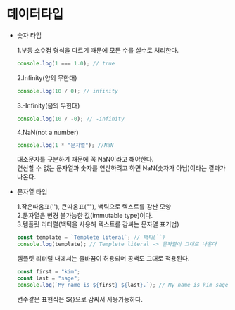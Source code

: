 # 데이터타입

- 숫자 타입

  1.부동 소수점 형식을 다르기 때문에 모든 수를 실수로 처리한다.

  ```javascript
  console.log(1 === 1.0); // true
  ```

  2.Infinity(양의 무한대)

  ```javascript
  console.log(10 / 0); // infinity
  ```

  3.-Infinity(음의 무한대)

  ```javascript
  console.log(10 / -0); // -infinity
  ```

  4.NaN(not a number)

  ```javascript
  console.log(1 * "문자열"); //NaN
  ```

  대소문자를 구분하기 때문에 꼭 NaN이라고 해야한다.  
  연산할 수 없는 문자열과 숫자를 연산하려고 하면 NaN(숫자가 아님)이라는 결과가 나온다.

- 문자열 타입

  1.작은따옴표(''), 큰따옴표(""), 백틱으로 텍스트를 감싼 모양  
  2.문자열은 변경 불가능한 값(immutable type)이다.  
  3.템플릿 리터럴(백틱을 사용해 텍스트를 감싸는 문자열 표기법)

  ```javascript
  const template = `Templete literal`; // 백틱(``)
  console.log(template); // Templete literal -> 문자열이 그대로 나온다
  ```

  템플릿 리터럴 내에서는 줄바꿈이 허용되며 공백도 그대로 적용된다.

  ```javascript
  const first = "kim";
  const last = "sage";
  console.log(`My name is ${first} ${last}.`); // My name is kim sage.
  ```

  변수같은 표현식은 ${}으로 감싸서 사용가능하다.
